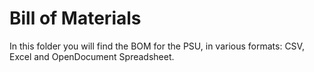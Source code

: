# Bill of Materials

In this folder you will find the BOM for the PSU, in various formats: CSV, Excel and OpenDocument Spreadsheet.
